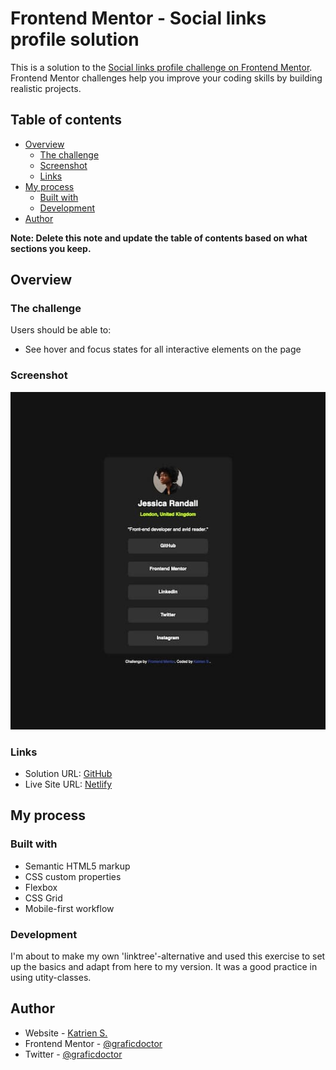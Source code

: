 # Frontend Mentor - Social links profile solution

This is a solution to the [Social links profile challenge on Frontend Mentor](https://www.frontendmentor.io/challenges/social-links-profile-UG32l9m6dQ). Frontend Mentor challenges help you improve your coding skills by building realistic projects.

## Table of contents

- [Overview](#overview)
  - [The challenge](#the-challenge)
  - [Screenshot](#screenshot)
  - [Links](#links)
- [My process](#my-process)
  - [Built with](#built-with)
  - [Development](#development)
- [Author](#author)

**Note: Delete this note and update the table of contents based on what sections you keep.**

## Overview

### The challenge

Users should be able to:

- See hover and focus states for all interactive elements on the page

### Screenshot

![](./screenshot.jpg)

### Links

- Solution URL: [GitHub](https://github.com/graficdoctor/fe-24-010-social-links-profile)
- Live Site URL: [Netlify](https://gregarious-fairy-456038.netlify.app/)

## My process

### Built with

- Semantic HTML5 markup
- CSS custom properties
- Flexbox
- CSS Grid
- Mobile-first workflow

### Development

I'm about to make my own 'linktree'-alternative and used this exercise to set up the basics and adapt from here to my version. It was a good practice in using utity-classes.

## Author

- Website - [Katrien S.](https://www.katriens.be)
- Frontend Mentor - [@graficdoctor](https://www.frontendmentor.io/profile/graficdoctor)
- Twitter - [@graficdoctor](https://www.twitter.com/graficdoctor)
